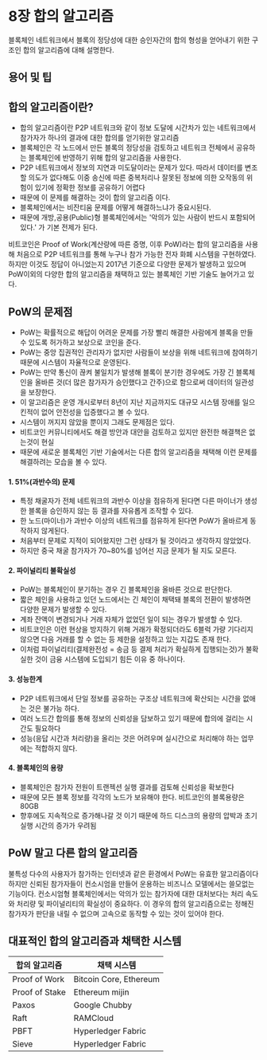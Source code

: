 # 8장 합의 알고리즘

블록체인 네트워크에서 블록의 정당성에 대한 승인자간의 합의 형성을 얻어내기 위한 구조인 합의 알고리즘에 대해 설명한다.

## 용어 및 팁

## 합의 알고리즘이란?

- 합의 알고리즘이란 P2P 네트워크와 같이 정보 도달에 시간차가 있는 네트워크에서 참가자가 하나의 결과에 대한 합의를 얻기위한 알고리즘
- 블록체인은 각 노드에서 만든 블록의 정당성을 검토하고 네트워크 전체에서 공유하는 블록체인에 반영하기 위해 합의 알고리즘을 사용한다.
- P2P 네트워크에서 정보의 지연과 미도달이라는 문제가 있다. 따라서 데이터를 변조할 의도가 없다해도 이중 송신에 따른 중복처리나 잘못된 정보에 의한 오작동의 위험이 있기에 정확한 정보를 공유하기 어렵다
- 때문에 이 문제를 해결하는 것이 합의 알고리즘 이다.
- 블록체인에서는 비잔티움 문제를 어떻게 해결하느냐가 중요시된다.
- 때문에 개방,공용(Public)형 블록체인에서는 '악의가 있는 사람이 반드시 포함되어있다.' 가 기본 전제가 된다.

비트코인은 Proof of Work(계산량에 따른 증명, 이후 PoW)라는 합의 알고리즘을 사용해 처음으로 P2P 네트워크를 통해 누구나 참가 가능한 전자 화폐 시스템을 구현하였다.
하지만 이것도 정답이 아니었는지 2017년 기준으로 다양한 문제가 발생하고 있으며 PoW이외의 다양한 합의 알고리즘을 채택하고 있는 블록체인 기반 기술도 늘어가고 있다.

## PoW의 문제점

- PoW는 확률적으로 해답이 어려운 문제를 가장 빨리 해결한 사람에게 블록을 만들 수 있도록 허가하고 보상으로 코인을 준다.
- PoW는 중앙 집권적인 관리자가 없지만 사람들이 보상을 위해 네트워크에 참여하기 때문에 시스템이 자율적으로 운영된다.
- PoW는 만약 통신이 끊켜 불일치가 발생해 블록이 분기한 경우에도 가장 긴 블록체인을 올바른 것(더 많은 참가자가 승인했다고 간주)으로 함으로써 데이터의 일관성을 보장한다.
- 이 알고리즘은 운영 개시로부터 8년이 지난 지금까지도 대규모 시스템 장애를 일으킨적이 없어 안전성을 입증했다고 볼 수 있다.
- 시스템이 꺼지지 않았을 뿐이지 그래도 문제점은 있다.
- 비트코인 커뮤니티에서도 해결 방안과 대안을 검토하고 있지만 완전한 해결책은 없는것이 현실
- 때문에 새로운 블록체인 기반 기술에서는 다른 합의 알고리즘을 채택해 이런 문제를 해결하려는 모습을 볼 수 있다.

#### 1. 51%(과반수의) 문제

- 특정 채굴자가 전체 네트워크의 과반수 이상을 점유하게 된다면 다른 마이너가 생성한 블록을 승인하지 않는 등 결과를 자유롭게 조작할 수 있다.
- 한 노드(마이너)가 과반수 이상의 네트워크를 점유하게 된다면 PoW가 올바르게 동작하지 않게된다.
- 처음부터 문제로 지적이 되어왔지만 그런 상태가 될 것이라고 생각하지 않았었다.
- 하지만 중국 채굴 참가자가 70~80%를 넘어선 지금 문제가 될 지도 모른다.

#### 2. 파이널리티 불확실성

- PoW는 블록체인이 분기하는 경우 긴 블록체인을 올바른 것으로 판단한다. 
- 짧은 체인을 사용하고 있던 노드에서는 긴 체인이 채택돼 블록의 전환이 발생하면 다양한 문제가 발생할 수 있다.
- 계좌 잔액이 변경되거나 거래 자체가 없었던 일이 되는 경우가 발생할 수 있다.
- 비트코인은 이런 현상을 방지하기 위해 거래가 확정되더라도 6블럭 가량 기다리지 않으면 다음 거래를 할 수 없는 등 제한을 설정하고 있는 지갑도 존재 한다.
- 이처럼 파이널리티(결제완전성 = 송금 등 결제 처리가 확실하게 집행되는것)가 불확실한 것이 금융 시스템에 도입되기 힘든 이유 중 하나이다.

#### 3. 성능한계

- P2P 네트워크에서 단일 정보를 공유하는 구조상 네트워크에 확산되는 시간을 없애는 것은 불가능 하다.
- 여러 노드간 합의를 통해 정보의 신뢰성을 담보하고 있기 때문에 합의에 걸리는 시간도 필요하다
- 성능(응답 시간과 처리량)을 올리는 것은 어려우며 실시간으로 처리해야 하는 업무에는 적합하지 않다.

#### 4. 블록체인의 용량

- 블록체인은 참가자 전원이 트랜젝션 실행 결과를 검토해 신뢰성을 확보한다
- 때문에 모든 블록 정보를 각각의 노드가 보유해야 한다. 비트코인의 블록용량은 80GB
- 향후에도 지속적으로 증가해나갈 것 이기 때문에 하드 디스크의 용량의 압박과 초기 실행 시간의 증가가 우려됨

## PoW 말고 다른 합의 알고리즘

불특성 다수의 사용자가 참가하는 인터넷과 같은 환경에서 PoW는 유효한 알고리즘이다
하지만 신뢰된 참가자들이 컨소시엄을 만들어 운용하는 비즈니스 모델에서는 쓸모없는 기능이다.
컨소시엄형 블록체인에서는 악의가 있는 참가자에 대한 대처보다는 처리 속도와 처리량 및 파이널리티의 확실성이 중요하다. 이 경우의 합의 알고리즘으로는 정해진 참가자가 판단을 내릴 수 없으며 고속으로 동작할 수 있는 것이 있어야 한다.


## 대표적인 합의 알고리즘과 채택한 시스템

| 합의 알고리즘  | 채택 시스템            |
|----------------|------------------------|
| Proof of Work  | Bitcoin Core, Ethereum |
| Proof of Stake | Ethereum mijin         |
| Paxos          | Google Chubby          |
| Raft           | RAMCloud               |
| PBFT           | Hyperledger Fabric     |
| Sieve          | Hyperledger Fabric     |



